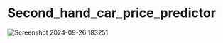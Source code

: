 # Second_hand_car_price_predictor
![Screenshot 2024-09-26 183251](https://github.com/user-attachments/assets/8daa2ba5-316f-4eac-85ae-003f183c8af4)

